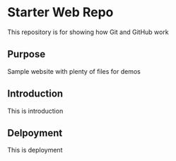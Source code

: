 # Starter Web Repo

This repository is for showing how Git and GitHub work

## Purpose

Sample website with plenty of files for demos

## Introduction

This is introduction

## Delpoyment

This is deployment
